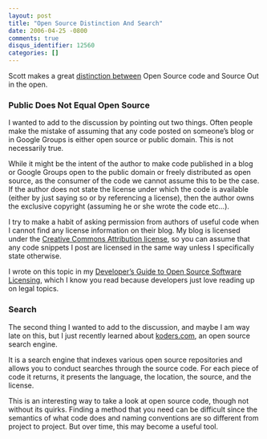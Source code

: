 ```yaml
---
layout: post
title: "Open Source Distinction And Search"
date: 2006-04-25 -0800
comments: true
disqus_identifier: 12560
categories: []
---
```

Scott makes a great [distinction
between](http://www.hanselman.com/blog/CommentView.aspx?guid=da5c0dea-e676-47b3-bb7e-ce3a86a7e971#commentstart "Open Source Distinction")
Open Source code and Source Out in the open.

### Public Does Not Equal Open Source

I wanted to add to the discussion by pointing out two things. Often
people make the mistake of assuming that any code posted on someone’s
blog or in Google Groups is either open source or public domain. This is
not necessarily true.

While it might be the intent of the author to make code published in a
blog or Google Groups open to the public domain or freely distributed as
open source, as the consumer of the code we cannot assume this to be the
case. If the author does not state the license under which the code is
available (either by just saying so or by referencing a license), then
the author owns the exclusive copyright (assuming he or she wrote the
code etc...).

I try to make a habit of asking permission from authors of useful code
when I cannot find any license information on their blog. My blog is
licensed under the [Creative Commons Attribution
license](http://creativecommons.org/licenses/by/2.5/ "Creative Commons License"),
so you can assume that any code snippets I post are licensed in the same
way unless I specifically state otherwise.

I wrote on this topic in my [Developer’s Guide to Open Source Software
Licensing](http://haacked.com/archive/2006/01/24/DevelopersGuideToOpenSourceSoftwareLicensing.aspx "Licensing for Dummies"),
which I know you read because developers just love reading up on legal
topics.

### Search

The second thing I wanted to add to the discussion, and maybe I am way
late on this, but I just recently learned about
[koders.com](http://koders.com/ "Open Source Search Engine"), an open
source search engine.

It is a search engine that indexes various open source repositories and
allows you to conduct searches through the source code. For each piece
of code it returns, it presents the language, the location, the source,
and the license.

This is an interesting way to take a look at open source code, though
not without its quirks. Finding a method that you need can be difficult
since the semantics of what code does and naming conventions are so
different from project to project. But over time, this may become a
useful tool.

